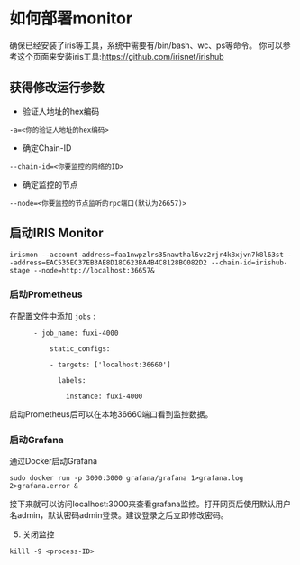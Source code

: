 # 如何部署monitor

确保已经安装了iris等工具，系统中需要有/bin/bash、wc、ps等命令。 你可以参考这个页面来安装iris工具:https://github.com/irisnet/irishub

## 获得修改运行参数

* 验证人地址的hex编码

```
-a=<你的验证人地址的hex编码>
```

* 确定Chain-ID

```
--chain-id=<你要监控的网络的ID>
```

* 确定监控的节点


```
--node=<你要监控的节点监听的rpc端口(默认为26657)>
```

## 启动IRIS Monitor

```
irismon --account-address=faa1nwpzlrs35nawthal6vz2rjr4k8xjvn7k8l63st --address=EAC535EC37EB3AE8D18C623BA4B4C8128BC082D2 --chain-id=irishub-stage --node=http://localhost:36657&
```


### 启动Prometheus

在配置文件中添加 `jobs` :
```$xslt
      - job_name: fuxi-4000
      
          static_configs:
      
          - targets: ['localhost:36660']
      
            labels:
      
              instance: fuxi-4000
```

启动Prometheus后可以在本地36660端口看到监控数据。

### 启动Grafana

通过Docker启动Grafana
```$xslt
sudo docker run -p 3000:3000 grafana/grafana 1>grafana.log 2>grafana.error &
```

接下来就可以访问localhost:3000来查看grafana监控。打开网页后使用默认用户名admin，默认密码admin登录。建议登录之后立即修改密码。

5. 关闭监控
```$xslt
killl -9 <process-ID>
```